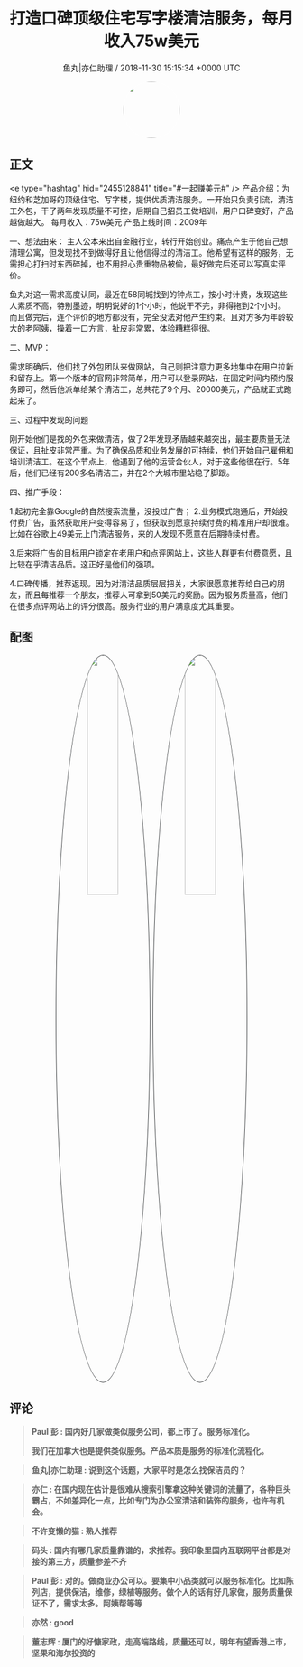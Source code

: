 <h1 align="center">打造口碑顶级住宅写字楼清洁服务，每月收入75w美元</h1>
<p align="center">
    <a>鱼丸|亦仁助理 / 2018-11-30 15:15:34 &#43;0000 UTC</a>
</p>

<div align="center">
    <img src="https://images.zsxq.com/FtTHJfWYtR2To4jzwGiUQdhHaRRa?e=1590940799&amp;token=kIxbL07-8jAj8w1n4s9zv64FuZZNEATmlU_Vm6zD:AMY_BShrw-7TP6Fmqq7D-Deyytw=" width="100" height="100" style="border:1px solid;border-radius:50%; color:#ffffff"/>
</div>

## 正文

<div>
&lt;e type=&#34;hashtag&#34; hid=&#34;2455128841&#34; title=&#34;#一起赚美元#&#34; /&gt;  
产品介绍：为纽约和芝加哥的顶级住宅、写字楼，提供优质清洁服务。一开始只负责引流，清洁工外包，干了两年发现质量不可控，后期自己招员工做培训，用户口碑变好，产品越做越大。
每月收入：75w美元
产品上线时间：2009年

一、想法由来：
主人公本来出自金融行业，转行开始创业。痛点产生于他自己想清理公寓，但发现找不到做得好且让他信得过的清洁工。他希望有这样的服务，无需担心打扫时东西碎掉，也不用担心贵重物品被偷，最好做完后还可以写真实评价。

鱼丸对这一需求高度认同，最近在58同城找到的钟点工，按小时计费，发现这些人素质不高，特别墨迹，明明说好的1个小时，他说干不完，非得拖到2个小时。而且做完后，连个评价的地方都没有，完全没法对他产生约束。且对方多为年龄较大的老阿姨，操着一口方言，扯皮非常累，体验糟糕得很。

二、MVP：

需求明确后，他们找了外包团队来做网站，自己则把注意力更多地集中在用户拉新和留存上。第一个版本的官网非常简单，用户可以登录网站，在固定时间内预约服务即可，然后他派单给某个清洁工，总共花了9个月、20000美元，产品就正式跑起来了。

三、过程中发现的问题

刚开始他们是找的外包来做清洁，做了2年发现矛盾越来越突出，最主要质量无法保证，且扯皮非常严重。为了确保品质和业务发展的可持续，他们开始自己雇佣和培训清洁工。在这个节点上，他遇到了他的运营合伙人，对于这些他很在行。5年后，他们已经有200多名清洁工，并在2个大城市里站稳了脚跟。

四、推广手段：

1.起初完全靠Google的自然搜索流量，没投过广告；
2.业务模式跑通后，开始投付费广告，虽然获取用户变得容易了，但获取到愿意持续付费的精准用户却很难。
比如在谷歌上49美元上门清洁服务，来的人发现不愿意在后期持续付费。

3.后来将广告的目标用户锁定在老用户和点评网站上，这些人群更有付费意愿，且比较在乎清洁品质。这正好是他们的强项。

4.口碑传播，推荐返现。因为对清洁品质层层把关，大家很愿意推荐给自己的朋友，而且每推荐一个朋友，推荐人可拿到50美元的奖励。因为服务质量高，他们在很多点评网站上的评分很高。服务行业的用户满意度尤其重要。
</div>

## 配图
<div class="image" align="center">

<img src="https://images.zsxq.com/FmCBv1CQ8IrUu1VRBcClWZiXJ-9t?imageMogr2/auto-orient/thumbnail/800x/format/jpg/blur/1x0/quality/75&amp;e=1590940799&amp;token=kIxbL07-8jAj8w1n4s9zv64FuZZNEATmlU_Vm6zD:Ytztd78IKluPvPBh5M8Nul2ahTw=" width="33%" height="33%" style="border:1px solid;border-radius:50%; color:#3c3f41"/>

<img src="https://images.zsxq.com/Fs8Xfvwc5_D4IwFoB8QpQv1wjyXD?imageMogr2/auto-orient/thumbnail/800x/format/jpg/blur/1x0/quality/75&amp;e=1590940799&amp;token=kIxbL07-8jAj8w1n4s9zv64FuZZNEATmlU_Vm6zD:jboBS9KcQwQzo8JmozFiJF0XigM=" width="33%" height="33%" style="border:1px solid;border-radius:50%; color:#3c3f41"/>

</div>

## 评论

<div align="left">
<div>

<blockquote >
<span> <strong>Paul 彭 : 国内好几家做类似服务公司，都上市了。服务标准化。


我们在加拿大也是提供类似服务。产品本质是服务的标准化流程化。 </strong></span>
</blockquote>

<blockquote >
<span> <strong>鱼丸|亦仁助理 : 说到这个话题，大家平时是怎么找保洁员的？ </strong></span>
</blockquote>

<blockquote >
<span> <strong>亦仁 : 在国内现在估计是很难从搜索引擎拿这种关键词的流量了，各种巨头霸占，不如差异化一点，比如专门为办公室清洁和装饰的服务，也许有机会。 </strong></span>
</blockquote>

<blockquote >
<span> <strong>不许变懒的猫 : 熟人推荐 </strong></span>
</blockquote>

<blockquote >
<span> <strong>码头 : 国内有哪几家质量靠谱的，求推荐。我印象里国内互联网平台都是对接的第三方，质量参差不齐 </strong></span>
</blockquote>

<blockquote >
<span> <strong>Paul 彭 : 对的。做商业办公可以。要集中小品类就可以服务标准化。比如陈列店，提供保洁，维修，绿植等服务。做个人的话有好几家做，服务质量保证不了，需求太多。阿姨帮等等 </strong></span>
</blockquote>

<blockquote >
<span> <strong>亦然 : good </strong></span>
</blockquote>

<blockquote >
<span> <strong>董志辉 : 厦门的好慷家政，走高端路线，质量还可以，明年有望香港上市，坚果和海尔投资的 </strong></span>
</blockquote>

</div>
</div>
